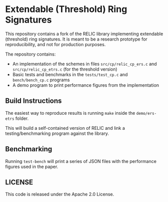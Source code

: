 # Extendable (Threshold) Ring Signatures

This repository contains a fork of the RELIC library implementing extendable (threshold) ring signatures.
It is meant to be a research prototype for reproducibility, and not for production purposes.

The repository contains:
- An implementation of the schemes in files `src/cp/relic_cp_ers.c` and `src/cp/relic_cp_etrs.c` (for the threshold version)
- Basic tests and benchmarks in the `tests/test_cp.c` and `bench/bench_cp.c` programs
- A demo program to print performance figures from the implementation

## Build Instructions

The easiest way to reproduce results is running `make` inside the `demo/ers-etrs` folder.

This will build a self-contained version of RELIC and link a testing/benchmarking program against the library.

## Benchmarking

Running `test-bench` will print a series of JSON files with the performance figures used in the paper.

## LICENSE

This code is released under the Apache 2.0 License.
